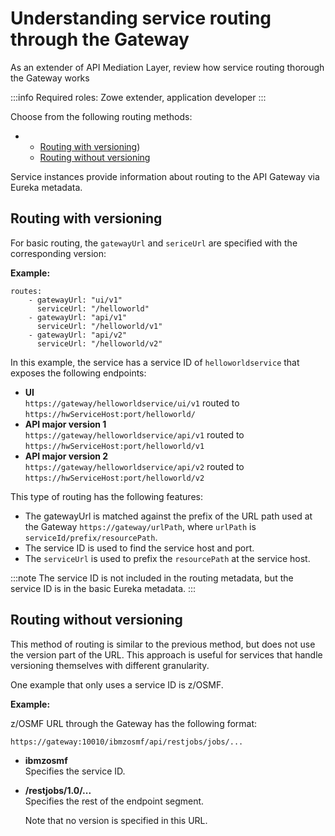 # Understanding service routing through the Gateway 

As an extender of API Mediation Layer, review how service routing thorough the Gateway works  

:::info Required roles: Zowe extender, application developer
:::

Choose from the following routing methods:

- 
  - [Routing with versioning](#routing-with-versioning))
  - [Routing without versioning](#routing-without-versioning)


Service instances provide information about routing to the API Gateway via Eureka metadata.

## Routing with versioning

For basic routing, the `gatewayUrl` and `sericeUrl` are specified with the corresponding version:

**Example:**

    routes:
        - gatewayUrl: "ui/v1"
          serviceUrl: "/helloworld"
        - gatewayUrl: "api/v1"
          serviceUrl: "/helloworld/v1"
        - gatewayUrl: "api/v2"
          serviceUrl: "/helloworld/v2"

In this example, the service has a service ID of `helloworldservice` that exposes the following endpoints:

* **UI**  
 `https://gateway/helloworldservice/ui/v1` routed to `https://hwServiceHost:port/helloworld/`
* **API major version 1**  
 `https://gateway/helloworldservice/api/v1` routed to `https://hwServiceHost:port/helloworld/v1`
* **API major version 2**  
  `https://gateway/helloworldservice/api/v2` routed to `https://hwServiceHost:port/helloworld/v2`

This type of routing has the following features:

* The gatewayUrl is matched against the prefix of the URL path used at the Gateway `https://gateway/urlPath`, where `urlPath` is `serviceId/prefix/resourcePath`.
* The service ID is used to find the service host and port.
* The `serviceUrl` is used to prefix the `resourcePath` at the service host.

:::note
The service ID is not included in the routing metadata, but the service ID is in the basic Eureka metadata.
:::

## Routing without versioning

This method of routing is similar to the previous method, but does not use the version part of the URL. This approach is useful for services that handle versioning themselves with different granularity.

One example that only uses a service ID is z/OSMF.

**Example:**

z/OSMF URL through the Gateway has the following format:

 `https://gateway:10010/ibmzosmf/api/restjobs/jobs/...`

* **ibmzosmf**  
Specifies the service ID.

* **/restjobs/1.0/...**  
Specifies the rest of the endpoint segment.

  Note that no version is specified in this URL.
